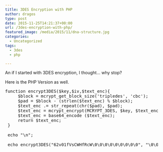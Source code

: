 ```yaml
---
title: 3DES Encryption with PHP
author: dragos
type: post
date: 2015-11-25T14:21:37+00:00
url: /3des-encryption-with-php/
featured_image: /media/2015/11/dna-structure.jpg
categories:
  - Uncategorized
tags:
  - 3des
  - php

---
```

An if I started with 3DES encryption, I thought&#8230; why stop?
  
Here is the PHP Version as well.

<pre class="lang:php decode:true " title="3DES Encryption with PHP" >function encrypt3DES($key,$iv,$text_enc){
     $block = mcrypt_get_block_size('tripledes', 'cbc');
     $pad = $block - (strlen($text_enc) % $block);
     $text_enc .= str_repeat(chr($pad), $pad);
     $text_enc = mcrypt_encrypt(MCRYPT_3DES, $key, $text_enc, MCRYPT_MODE_CBC, $iv);
     $text_enc = base64_encode ($text_enc);
     return $text_enc;
 }
 
 echo "\n";
 
 echo encrypt3DES("62v01fVsCWHfRcW\0\0\0\0\0\0\0\0\0", "\0\0\0\0\0\0\0\0", "66866996699") . "\n";</pre>